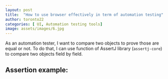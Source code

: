 ```yaml
---
layout: post
title:  "How to use browser effectively in term of automation testing"
author: toronto22
categories: [ UI, Automation testing tools]
image: assets/images/6.jpg
---
```


As an automation tester, I want to compare two objects to prove those are equal or not.
To do that, I can use function of AssertJ library (`assertj-core`) to compare two objects field by field.

## Assertion example:


